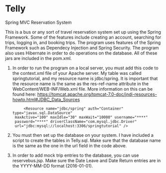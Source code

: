 # Telly
Spring MVC Reservation System

This is a bus or any sort of travel reservation system set up using the Spring Framework. Some of the features include creating an account, searching for trips, logging in, and booking trips. The program uses features of the Spring Framework such as Dependecy Injection and Spring Security. The program also uses Hibernate in order to do operations on the database. All of these jars are included in the pom.xml.
	
1. In order to run the program on a local server, you must add this code to the context.xml file of your Apache server. My table was called springtutorial, and my resource name is jdbc/spring. It is important that the resource name is the same as the res-ref-name attribute in the WebContent/WEB-INF/Web.xml file. More information on this can be found here: https://tomcat.apache.org/tomcat-7.0-doc/jndi-resources-howto.html#JDBC_Data_Sources
	

        	<Resource name="jdbc/spring" auth="Container" type="javax.sql.DataSource"
		maxActive="100" maxIdle="30" maxWait="10000" username="****"
		password="****" driverClassName="com.mysql.jdbc.Driver"
		url="jdbc:mysql://localhost:3306/springtutorial" />


2. You must then set up the database on your system. I have included a script to create the tables in Telly.sql. Make sure that the database name is the same as the one in the url field in the code above.

3. In order to add mock trip entries to the database, you can use reservebus.jsp. Make sure the Date Leave and Date Return entries are in the YYYY-MM-DD format (2016-01-01).
